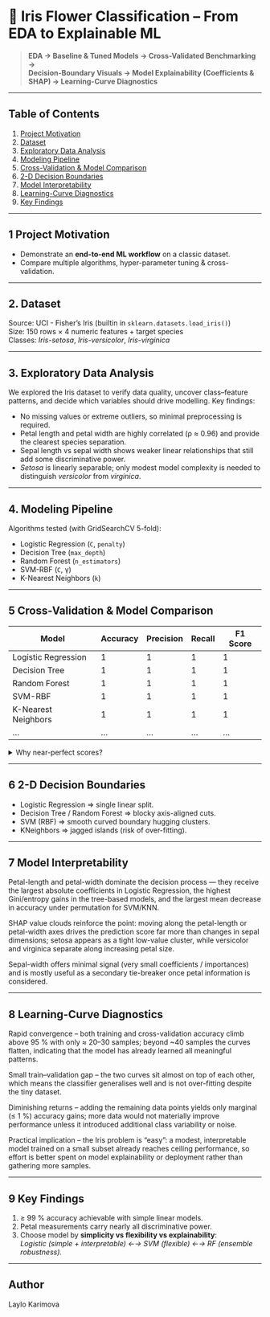 # 🌼 Iris Flower Classification – From EDA to Explainable ML  

> **EDA → Baseline & Tuned Models → Cross-Validated Benchmarking →  
> Decision-Boundary Visuals → Model Explainability (Coefficients & SHAP) → Learning-Curve Diagnostics**

---

## Table of Contents
1. [Project Motivation](#motivation)  
2. [Dataset](#dataset)  
3. [Exploratory Data Analysis](#eda)  
4. [Modeling Pipeline](#modeling)  
5. [Cross-Validation & Model Comparison](#cv)  
6. [2-D Decision Boundaries](#boundaries)  
7. [Model Interpretability](#interpretability)  
8. [Learning-Curve Diagnostics](#learningcurve)  
9. [Key Findings](#findings)  

---

<a name="motivation"></a>
## 1  Project Motivation
* Demonstrate an **end-to-end ML workflow** on a classic dataset.  
* Compare multiple algorithms, hyper-parameter tuning & cross-validation.  

---

<a name="dataset"></a>
## 2. Dataset
Source: UCI - Fisher’s Iris (builtin in `sklearn.datasets.load_iris()`)<br>
Size: 150 rows × 4 numeric features + target species<br>
Classes: *Iris-setosa*, *Iris-versicolor*, *Iris-virginica*<br>

---

<a name="eda"></a>
## 3. Exploratory Data Analysis
We explored the Iris dataset to verify data quality, uncover class–feature patterns, and decide which variables should drive modelling. Key findings:
* No missing values or extreme outliers, so minimal preprocessing is required.  
* Petal length and petal width are highly correlated (ρ ≈ 0.96) and provide the clearest species separation.  
* Sepal length vs sepal width shows weaker linear relationships that still add some discriminative power.  
* *Setosa* is linearly separable; only modest model complexity is needed to distinguish *versicolor* from *virginica*. 

---

<a name="modeling"></a>
## 4. Modeling Pipeline
Algorithms tested (with GridSearchCV 5-fold):

* Logistic Regression (`C`, `penalty`)  
* Decision Tree (`max_depth`)  
* Random Forest (`n_estimators`)  
* SVM-RBF (`C`, γ)  
* K-Nearest Neighbors (`k`)

---

<a name="cv"></a>
## 5  Cross-Validation & Model Comparison
| Model                        |   Accuracy |   Precision |   Recall |   F1 Score |
|------------------------------|-----------------|------------------|---------------|-----------------|
| Logistic Regression|          1 |            1 |      1 |             1 |
| Decision Tree   |          1 |            1 |      1 |             1 |
| Random Forest  |          1 |            1 |      1 |             1 |
| SVM-RBF    |          1 |            1 |      1 |             1 |
| K-Nearest Neighbors         |          1 |            1 |      1 |             1 |
| …                            |        …   |        …     |   …    |            …  |

<details><summary>Why near-perfect scores?</summary>

*Setosa is linearly separable; the other two classes separate on petal features, so classical models converge to ≈100 % when properly tuned.*
</details>


---

<a name="boundaries"></a>
## 6  2-D Decision Boundaries

* Logistic Regression ⇒ single linear split.  
* Decision Tree / Random Forest ⇒ blocky axis-aligned cuts.  
* SVM (RBF) ⇒ smooth curved boundary hugging clusters.  
* KNeighbors ⇒ jagged islands (risk of over-fitting).

---

<a name="interpretability"></a>
## 7  Model Interpretability
Petal-length and petal-width dominate the decision process — they receive the largest absolute coefficients in Logistic Regression, the highest Gini/entropy gains in the tree-based models, and the largest mean decrease in accuracy under permutation for SVM/KNN.

SHAP value clouds reinforce the point: moving along the petal-length or petal-width axes drives the prediction score far more than changes in sepal dimensions; setosa appears as a tight low-value cluster, while versicolor and virginica separate along increasing petal size.

Sepal-width offers minimal signal (very small coefficients / importances) and is mostly useful as a secondary tie-breaker once petal information is considered.

---

<a name="learningcurve"></a>
## 8  Learning-Curve Diagnostics

Rapid convergence – both training and cross-validation accuracy climb above 95 % with only ≈ 20–30 samples; beyond ~40 samples the curves flatten, indicating that the model has already learned all meaningful patterns.

Small train–validation gap – the two curves sit almost on top of each other, which means the classifier generalises well and is not over-fitting despite the tiny dataset.

Diminishing returns – adding the remaining data points yields only marginal (≤ 1 %) accuracy gains; more data would not materially improve performance unless it introduced additional class variability or noise.

Practical implication – the Iris problem is “easy”: a modest, interpretable model trained on a small subset already reaches ceiling performance, so effort is better spent on model explainability or deployment rather than gathering more samples.

---

<a name="findings"></a>
## 9  Key Findings
1. ≥ 99 % accuracy achievable with simple linear models.  
2. Petal measurements carry nearly all discriminative power.  
3. Choose model by **simplicity vs flexibility vs explainability**:  
   *Logistic (simple + interpretable) ←→ SVM (flexible) ←→ RF (ensemble robustness).*

---

## Author
Laylo Karimova
